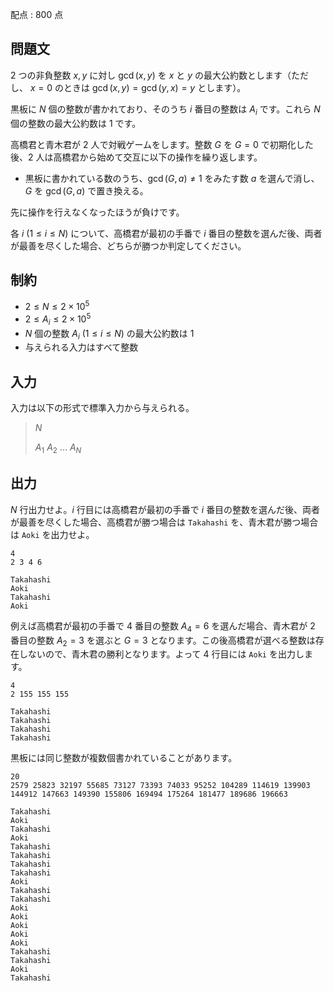 配点 : $800$ 点

## 問題文

$2$ つの非負整数 $x, y$ に対し $\gcd(x,y)$ を $x$ と $y$ の最大公約数とします（ただし、 $x=0$ のときは $\gcd(x,y)=\gcd(y,x)=y$ とします）。

黒板に $N$ 個の整数が書かれており、そのうち $i$ 番目の整数は $A_i$ です。これら $N$ 個の整数の最大公約数は $1$ です。

高橋君と青木君が $2$ 人で対戦ゲームをします。整数 $G$ を $G=0$ で初期化した後、$2$ 人は高橋君から始めて交互に以下の操作を繰り返します。

- 黒板に書かれている数のうち、$\gcd(G,a)\neq 1$ をみたす数 $a$ を選んで消し、$G$ を $\gcd(G,a)$ で置き換える。

先に操作を行えなくなったほうが負けです。

各 $i\ (1\leq i \leq N)$ について、高橋君が最初の手番で $i$ 番目の整数を選んだ後、両者が最善を尽くした場合、どちらが勝つか判定してください。

## 制約

- $2 \leq N \leq 2 \times 10^5$
- $2 \leq A_i \leq 2 \times 10^5$
- $N$ 個の整数 $A_i \ (1\leq i \leq N)$ の最大公約数は $1$
- 与えられる入力はすべて整数

## 入力

入力は以下の形式で標準入力から与えられる。

> $N$
> 
> $A_1$ $A_2$ $\dots$ $A_N$

## 出力

$N$ 行出力せよ。$i$ 行目には高橋君が最初の手番で $i$ 番目の整数を選んだ後、両者が最善を尽くした場合、高橋君が勝つ場合は `Takahashi` を、青木君が勝つ場合は `Aoki` を出力せよ。

```input1
4
2 3 4 6
```

```output1
Takahashi
Aoki
Takahashi
Aoki
```

例えば高橋君が最初の手番で $4$ 番目の整数 $A_4=6$ を選んだ場合、青木君が $2$ 番目の整数 $A_2=3$ を選ぶと $G=3$ となります。この後高橋君が選べる整数は存在しないので、青木君の勝利となります。よって $4$ 行目には `Aoki` を出力します。

```input2
4
2 155 155 155
```

```output2
Takahashi
Takahashi
Takahashi
Takahashi
```

黒板には同じ整数が複数個書かれていることがあります。

```input3
20
2579 25823 32197 55685 73127 73393 74033 95252 104289 114619 139903 144912 147663 149390 155806 169494 175264 181477 189686 196663
```

```output3
Takahashi
Aoki
Takahashi
Aoki
Takahashi
Takahashi
Takahashi
Takahashi
Aoki
Takahashi
Takahashi
Aoki
Aoki
Aoki
Aoki
Aoki
Takahashi
Takahashi
Aoki
Takahashi
```